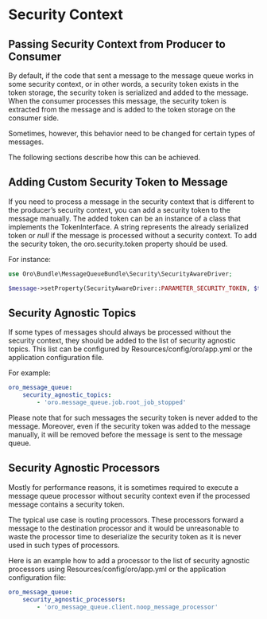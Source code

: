 <a id="dev-cookbook-system-mq-access-security-context"></a>

# Security Context

## Passing Security Context from Producer to Consumer

By default, if the code that sent a message to the message queue works in some security context, or in other words,
a security token exists in the token storage, the security token is serialized and added to the message. When the consumer processes this message, the security token
is extracted from the message and is added to the token storage on the consumer side.

Sometimes, however, this behavior need to be changed for certain types of messages.

The following sections describe how this can be achieved.

## Adding Custom Security Token to Message

If you need to process a message in the security context that is different to the producer’s security context,
you can add a security token to the message manually. The added token can be an instance of a class that implements the
TokenInterface. A string represents the already serialized token or *null* if the message is processed without a security context. To add the security token, the oro.security.token property should be used.

For instance:

```php
use Oro\Bundle\MessageQueueBundle\Security\SecurityAwareDriver;

$message->setProperty(SecurityAwareDriver::PARAMETER_SECURITY_TOKEN, $token);
```

## Security Agnostic Topics

If some types of messages should always be processed without the security context, they should be added to the list of
security agnostic topics. This list can be configured by Resources/config/oro/app.yml or the application configuration file.

For example:

```yaml
oro_message_queue:
    security_agnostic_topics:
        - 'oro.message_queue.job.root_job_stopped'
```

Please note that for such messages the security token is never added to the message. Moreover, even if the security
token was added to the message manually, it will be removed before the message is sent to the message queue.

## Security Agnostic Processors

Mostly for performance reasons, it is sometimes required to execute a message queue processor without security
context even if the processed message contains a security token.

The typical use case is routing processors. These processors forward a message to the destination processor and it would be unreasonable to waste the processor time to deserialize the security token as it is never used in such types of processors.

Here is an example how to add a processor to the list of security agnostic processors using Resources/config/oro/app.yml or the application configuration file:

```yaml
oro_message_queue:
    security_agnostic_processors:
        - 'oro_message_queue.client.noop_message_processor'
```

<!-- Frontend -->
